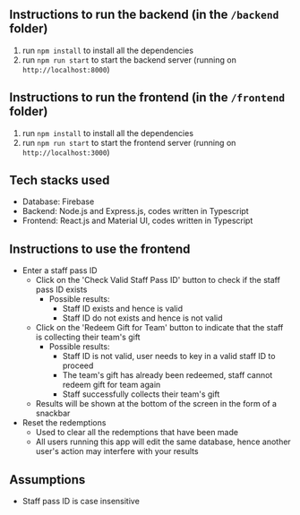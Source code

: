 ## Instructions to run the backend (in the `/backend` folder)
1. run `npm install` to install all the dependencies
2. run `npm run start` to start the backend server (running on `http://localhost:8000`)

## Instructions to run the frontend (in the `/frontend` folder)
1. run `npm install` to install all the dependencies 
2. run `npm run start` to start the frontend server (running on `http://localhost:3000`)

## Tech stacks used 
- Database: Firebase
- Backend: Node.js and Express.js, codes written in Typescript
- Frontend: React.js and Material UI, codes written in Typescript 

## Instructions to use the frontend 
- Enter a staff pass ID
  - Click on the 'Check Valid Staff Pass ID' button to check if the staff pass ID exists
      - Possible results:
          - Staff ID exists and hence is valid
          - Staff ID do not exists and hence is not valid 
  - Click on the 'Redeem Gift for Team' button to indicate that the staff is collecting their team's gift
      - Possible results:
          - Staff ID is not valid, user needs to key in a valid staff ID to proceed
          - The team's gift has already been redeemed, staff cannot redeem gift for team again
          - Staff successfully collects their team's gift
  - Results will be shown at the bottom of the screen in the form of a snackbar
- Reset the redemptions
  - Used to clear all the redemptions that have been made
  - All users running this app will edit the same database, hence another user's action may interfere with your results

## Assumptions 
- Staff pass ID is case insensitive 
